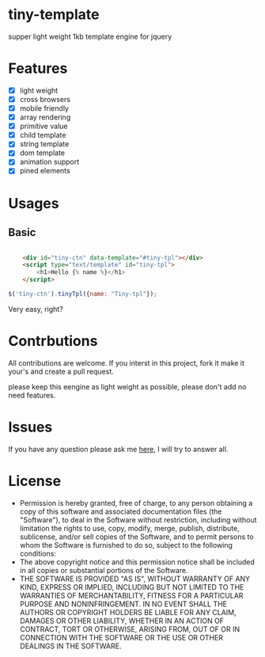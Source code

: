 # tiny-template
supper light weight 1kb template engine for jquery

# Features

- [x] light weight
- [x] cross browsers
- [x] mobile friendly
- [x] array rendering
- [x] primitive value
- [x] child template 
- [x] string template
- [x] dom template
- [x] animation support
- [x] pined elements

# Usages

## Basic

```html

	<div id="tiny-ctn" data-template="#tiny-tpl"></div>
	<script type="text/template" id="tiny-tpl">
		<h1>Hello {% name %}</h1>
	</script>

```

```javascript
$('tiny-ctn').tinyTpl({name: "Tiny-tpl"});
```
Very easy, right?

# Contrbutions

All contributions are welcome. If you interst in this project, fork it make it your's and create a pull request.

please keep this eengine as light weight as possible, please don't add no need features.

# Issues

If you have any question please ask me [here](https://github.com/minhlucvan/tiny-tpl/issues), I will try to answer all.

# License 

 * Permission is hereby granted, free of charge, to any person obtaining a copy of this software and associated documentation files (the "Software"), to deal in the Software without restriction, including without limitation the rights to use, copy, modify, merge, publish, distribute, sublicense, and/or sell copies of the Software, and to permit persons to whom the Software is furnished to do so, subject to the following conditions:
 * The above copyright notice and this permission notice shall be included in all copies or substantial portions of the Software.
 * THE SOFTWARE IS PROVIDED "AS IS", WITHOUT WARRANTY OF ANY KIND, EXPRESS OR IMPLIED, INCLUDING BUT NOT LIMITED TO THE WARRANTIES OF MERCHANTABILITY, FITNESS FOR A PARTICULAR PURPOSE AND NONINFRINGEMENT. IN NO EVENT SHALL THE AUTHORS OR COPYRIGHT HOLDERS BE LIABLE FOR ANY CLAIM, DAMAGES OR OTHER LIABILITY, WHETHER IN AN ACTION OF CONTRACT, TORT OR OTHERWISE, ARISING FROM, OUT OF OR IN CONNECTION WITH THE SOFTWARE OR THE USE OR OTHER DEALINGS IN THE SOFTWARE.
